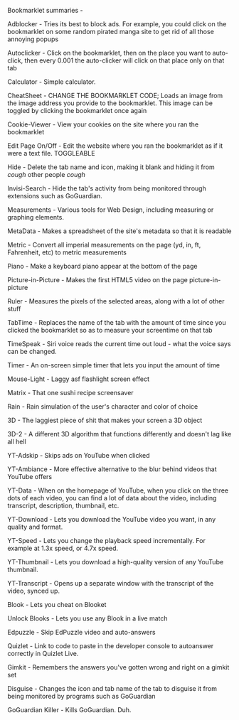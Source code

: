 Bookmarklet summaries - 

  Adblocker - 
    Tries its best to block ads. For example, you could click on the bookmarklet on some random pirated manga site to get rid of all those annoying popups

  Autoclicker - 
    Click on the bookmarklet, then on the place you want to auto-click, then every 0.001 the auto-clicker will click on that place only on that tab

  Calculator - 
    Simple calculator.

  CheatSheet - 
    CHANGE THE BOOKMARKLET CODE; Loads an image from the image address you provide to the bookmarklet. This image can be toggled by clicking the bookmarklet once again

  Cookie-Viewer - 
    View your cookies on the site where you ran the bookmarklet

  Edit Page On/Off - 
    Edit the website where you ran the bookmarklet as if it were a text file. TOGGLEABLE

  Hide - 
    Delete the tab name and icon, making it blank and hiding it from *cough* other people *cough* 

  Invisi-Search - 
    Hide the tab's activity from being monitored through extensions such as GoGuardian.

  Measurements - 
    Various tools for Web Design, including measuring or graphing elements.

  MetaData - 
    Makes a spreadsheet of the site's metadata so that it is readable

  Metric - 
    Convert all imperial measurements on the page (yd, in, ft, Fahrenheit, etc) to metric measurements

  Piano - 
    Make a keyboard piano appear at the bottom of the page

  Picture-in-Picture - 
    Makes the first HTML5 video on the page picture-in-picture

  Ruler - 
    Measures the pixels of the selected areas, along with a lot of other stuff

  TabTime - 
    Replaces the name of the tab with the amount of time since you clicked the bookmarklet so as to measure your screentime on that tab

  TimeSpeak - 
    Siri voice reads the current time out loud - what the voice says can be changed.
  
  Timer - 
    An on-screen simple timer that lets you input the amount of time

  Mouse-Light - 
    Laggy asf flashlight screen effect

  Matrix - 
    That one sushi recipe screensaver

  Rain - 
    Rain simulation of the user's character and color of choice

  3D - 
    The laggiest piece of shit that makes your screen a 3D object

  3D-2 - 
    A different 3D algorithm that functions differently and doesn't lag like all hell

  YT-Adskip - 
    Skips ads on YouTube when clicked

  YT-Ambiance -
    More effective alternative to the blur behind videos that YouTube offers

  YT-Data - 
    When on the homepage of YouTube, when you click on the three dots of each video, you can find a lot of data about the video, including transcript, description, thumbnail, etc.

  YT-Download -
    Lets you download the YouTube video you want, in any quality and format.

  YT-Speed - 
    Lets you change the playback speed incrementally. For example at 1.3x speed, or 4.7x speed.

  YT-Thumbnail - 
    Lets you download a high-quality version of any YouTube thumbnail.

  YT-Transcript - 
    Opens up a separate window with the transcript of the video, synced up.

  Blook - 
    Lets you cheat on Blooket

  Unlock Blooks - 
    Lets you use any Blook in a live match

  Edpuzzle - 
    Skip EdPuzzle video and auto-answers

  Quizlet - 
    Link to code to paste in the developer console to autoanswer correctly in Quizlet Live.

  Gimkit - 
    Remembers the answers you've gotten wrong and right on a gimkit set

  Disguise - 
    Changes the icon and tab name of the tab to disguise it from being monitored by programs such as GoGuardian

  GoGuardian Killer - 
    Kills GoGuardian. Duh.
